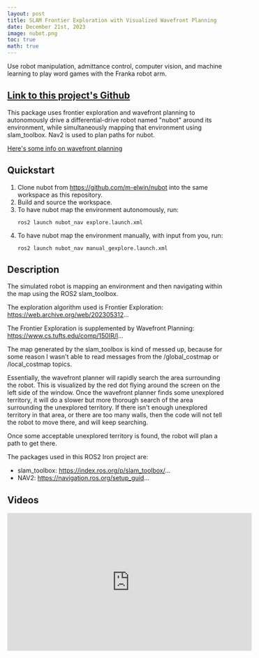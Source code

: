 ```yaml
---
layout: post
title: SLAM Frontier Exploration with Visualized Wavefront Planning
date: December 21st, 2023
image: nubot.png
toc: true
math: true
---
```

Use robot manipulation, admittance control, computer vision, and machine learning to play word games with the Franka robot arm.

## [Link to this project's Github](https://github.com/gjcliff/SLAM-Frontier-Exploration)

This package uses frontier exploration and wavefront planning to autonomously drive a differential-drive robot named "nubot"
around its environment, while simultaneously mapping that environment using slam_toolbox. Nav2 is used
to plan paths for nubot.

[Here's some info on wavefront planning](https://www.cs.tufts.edu/comp/150IR/labs/wavefront.html)

## Quickstart
1. Clone nubot from https://github.com/m-elwin/nubot into the same workspace as this repository.
2. Build and source the workspace.
3. To have nubot map the environment autonomously, run:
    ```
    ros2 launch nubot_nav explore.launch.xml
    ```
4. To have nubot map the environment manually, with input from you, run:
    ```
    ros2 launch nubot_nav manual_gexplore.launch.xml
    ```

## Description

The simulated robot is mapping an environment and then navigating within the map using the ROS2 slam_toolbox.

The exploration algorithm used is Frontier Exploration: https://web.archive.org/web/202305312...

The Frontier Exploration is supplemented by Wavefront Planning: https://www.cs.tufts.edu/comp/150IR/l...

The map generated by the slam_toolbox is kind of messed up, because for some reason I wasn't able to read messages from the /global_costmap or /local_costmap topics.

Essentially, the wavefront planner will rapidly search the area surrounding the robot. This is visualized by the red dot flying around the screen on the left side of the window. Once the wavefront planner finds some unexplored territory, it will do a slower but more thorough search of the area surrounding the unexplored territory. If there isn't enough unexplored territory in that area, or there are too many walls, then the code will not tell the robot to move there, and will keep searching.

Once some acceptable unexplored territory is found, the robot will plan a path to get there.

The packages used in this ROS2 Iron project are:
- slam_toolbox: https://index.ros.org/p/slam_toolbox/...
- NAV2: https://navigation.ros.org/setup_guid...


## Videos

<iframe width="560" height="315" src="https://www.youtube.com/embed/K1LOrBtIQ58?si=OiT6pcVKn2PE_AO2" title="YouTube video player" frameborder="0" allow="accelerometer; autoplay; clipboard-write; encrypted-media; gyroscope; picture-in-picture; web-share" allowfullscreen></iframe>
